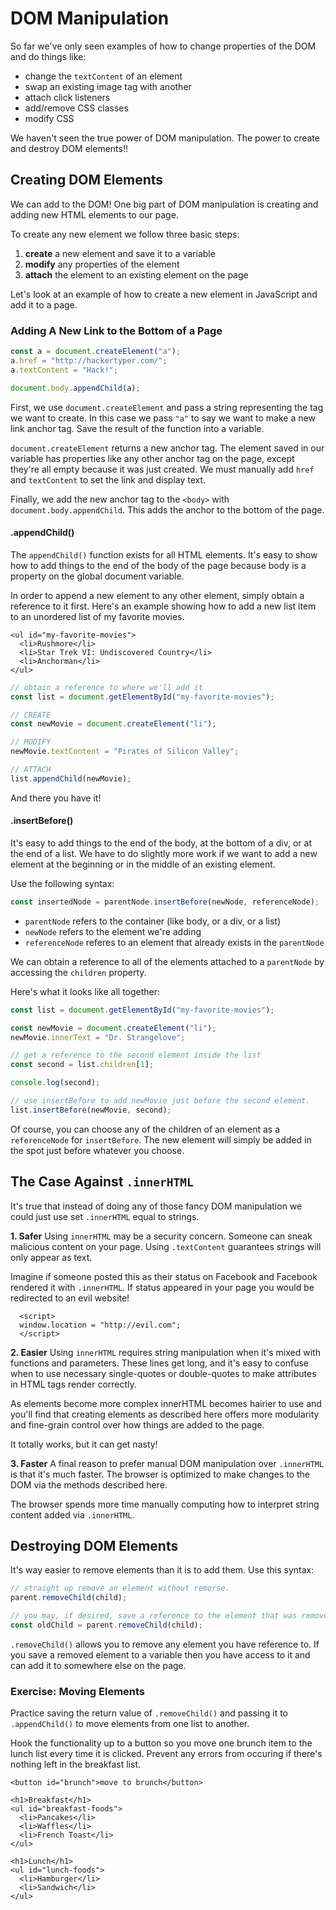 # DOM Manipulation

So far we've only seen examples of how to change properties of the DOM and do things like:

* change the `textContent` of an element
* swap an existing image tag with another
* attach click listeners
* add/remove CSS classes
* modify CSS

We haven't seen the true power of DOM manipulation. The power to create and destroy DOM elements!!

## Creating DOM Elements

We can add to the DOM! One big part of DOM manipulation is creating and adding new HTML elements to our page.

To create any new element we follow three basic steps:

1. **create** a new element and save it to a variable
2. **modify** any properties of the element
3. **attach** the element to an existing element on the page

Let's look at an example of how to create a new element in JavaScript and add it to a page.

### Adding A New Link to the Bottom of a Page

```javascript
const a = document.createElement("a");
a.href = "http://hackertyper.com/";
a.textContent = "Hack!";

document.body.appendChild(a);
```

First, we use `document.createElement` and pass a string representing the tag we want to create. In this case we pass `"a"` to say we want to make a new link anchor tag. Save the result of the function into a variable.

`document.createElement` returns a new anchor tag. The element saved in our variable has properties like any other anchor tag on the page, except they're all empty because it was just created. We must manually add `href` and `textContent` to set the link and display text.

Finally, we add the new anchor tag to the `<body>` with `document.body.appendChild`. This adds the anchor to the bottom of the page.

#### .appendChild\(\)

The `appendChild()` function exists for all HTML elements. It's easy to show how to add things to the end of the body of the page because body is a property on the global document variable.

In order to append a new element to any other element, simply obtain a reference to it first. Here's an example showing how to add a new list item to an unordered list of my favorite movies.

```markup
<ul id="my-favorite-movies">
  <li>Rushmore</li>
  <li>Star Trek VI: Undiscovered Country</li>
  <li>Anchorman</li>
</ul>
```

```javascript
// obtain a reference to where we'll add it
const list = document.getElementById("my-favorite-movies");

// CREATE
const newMovie = document.createElement("li");

// MODIFY
newMovie.textContent = "Pirates of Silicon Valley";

// ATTACH
list.appendChild(newMovie);
```

And there you have it!

#### .insertBefore\(\)

It's easy to add things to the end of the body, at the bottom of a div, or at the end of a list. We have to do slightly more work if we want to add a new element at the beginning or in the middle of an existing element.

Use the following syntax:

```javascript
const insertedNode = parentNode.insertBefore(newNode, referenceNode);
```

* `parentNode` refers to the container \(like body, or a div, or a list\)
* `newNode` refers to the element we're adding
* `referenceNode` referes to an element that already exists in the `parentNode`

We can obtain a reference to all of the elements attached to a `parentNode` by accessing the `children` property.

Here's what it looks like all together:

```javascript
const list = document.getElementById("my-favorite-movies");

const newMovie = document.createElement("li");
newMovie.innerText = "Dr. Strangelove";

// get a reference to the second element inside the list
const second = list.children[1];

console.log(second);

// use insertBefore to add newMovie just before the second element.
list.insertBefore(newMovie, second);
```

Of course, you can choose any of the children of an element as a `referenceNode` for `insertBefore`. The new element will simply be added in the spot just before whatever you choose.

## The Case Against `.innerHTML`

It's true that instead of doing any of those fancy DOM manipulation we could just use set `.innerHTML` equal to strings.

**1. Safer** Using `innerHTML` may be a security concern. Someone can sneak malicious content on your page. Using `.textContent` guarantees strings will only appear as text.

Imagine if someone posted this as their status on Facebook and Facebook rendered it with `.innerHTML`. If status appeared in your page you would be redirected to an evil website!

```markup
  <script>
  window.location = "http://evil.com";
  </script>
```

**2. Easier** Using `innerHTML` requires string manipulation when it's mixed with functions and parameters. These lines get long, and it's easy to confuse when to use necessary single-quotes or double-quotes to make attributes in HTML tags render correctly.

As elements become more complex innerHTML becomes hairier to use and you'll find that creating elements as described here offers more modularity and fine-grain control over how things are added to the page.

It totally works, but it can get nasty!

**3. Faster** A final reason to prefer manual DOM manipulation over `.innerHTML` is that it's much faster. The browser is optimized to make changes to the DOM via the methods described here.

The browser spends more time manually computing how to interpret string content added via `.innerHTML`.

## Destroying DOM Elements

It's way easier to remove elements than it is to add them. Use this syntax:

```javascript
// straight up remove an element without remorse.
parent.removeChild(child);

// you may, if desired, save a reference to the element that was removed.
const oldChild = parent.removeChild(child);
```

`.removeChild()` allows you to remove any element you have reference to. If you save a removed element to a variable then you have access to it and can add it to somewhere else on the page.

### Exercise: Moving Elements

Practice saving the return value of `.removeChild()` and passing it to `.appendChild()` to move elements from one list to another.

Hook the functionality up to a button so you move one brunch item to the lunch list every time it is clicked. Prevent any errors from occuring if there's nothing left in the breakfast list.

```text
<button id="brunch">move to brunch</button>

<h1>Breakfast</h1>
<ul id="breakfast-foods">
  <li>Pancakes</li>
  <li>Waffles</li>
  <li>French Toast</li>
</ul>

<h1>Lunch</h1>
<ul id="lunch-foods">
  <li>Hamburger</li>
  <li>Sandwich</li>
</ul>
```
